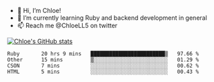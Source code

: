 - 💞️  Hi, I’m Chloe!
- 🌱  I’m currently learning Ruby and backend development in general
- 📫  Reach me @ChloeLL5 on twitter

[![Chloe's GitHub stats](https://github-readme-stats.vercel.app/api?username=chloell5&count_private=true&theme=cobalt&show_icons=true)](https://github.com/anuraghazra/github-readme-stats)

<!--START_SECTION:waka-->
```text
Ruby       20 hrs 9 mins   ████████████████████████▒   97.66 % 
Other      15 mins         ▒░░░░░░░░░░░░░░░░░░░░░░░░   01.29 % 
CSON       7 mins          ░░░░░░░░░░░░░░░░░░░░░░░░░   00.62 % 
HTML       5 mins          ░░░░░░░░░░░░░░░░░░░░░░░░░   00.43 % 
```
<!--END_SECTION:waka-->
